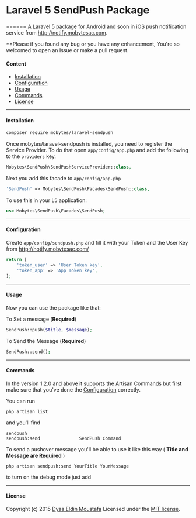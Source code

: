 # Laravel 5 SendPush Package
======
A Laravel 5 package for Android and soon in iOS push notification service from http://notify.mobytesac.com.

**Please if you found any bug or you have any enhancement, You're so welcomed to open an Issue or make a pull request.

#### Content
- [Installation](#installation)
- [Configuration](#configuration)
- [Usage](#usage)
- [Commands](#commands)
- [License](#license)

----------


#### Installation

```bash
composer require mobytes/laravel-sendpush
```


Once mobytes/laravel-sendpush is installed, you need to register the Service Provider. To do that open `app/config/app.php` and add the following to the `providers` key.

```php
Mobytes\SendPush\SendPushServiceProvider::class,
```

Next you add this facade to `app/config/app.php`

```php
'SendPush' => Mobytes\SendPush\Facades\SendPush::class,
```

To use this in your L5 application:

```php
use Mobytes\SendPush\Facades\SendPush;
```

----------


#### Configuration

Create `app/config/sendpush.php`  and fill it with your Token and the User Key from http://notify.mobytesac.com/

```php
return [
    'token_user' => 'User Token key',
    'token_app' => 'App Token key',
];
```

----------

#### Usage
Now you can use the package like that:

To Set a message (**Required**)
```php
SendPush::push($title, $message);
```
To Send the Message (**Required**)
```php
SendPush::send();
```


----------
#### Commands

In the version 1.2.0 and above it supports the Artisan Commands but first make sure that you've done the [Configuration](#configuration) correctly.

You can run

    php artisan list
and you'll find

    sendpush
    sendpush:send               SendPush Command

To send a pushover message you'll be able to use it like this way ( **Title and Message are Required** )

    php artisan sendpush:send YourTitle YourMessage
to turn on the debug mode just add

----------


#### License

Copyright (c) 2015 [Dyaa Eldin Moustafa][1] Licensed under the [MIT license][2].


  [1]: http://notify.mobytesac.com/
  [2]: https://github.com/dyaa/Laravel-pushover/blob/master/LICENSE
